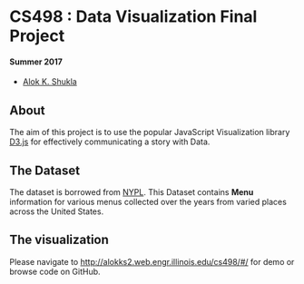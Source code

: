 

# CS498 : Data Visualization Final Project 

#### Summer 2017  

- [Alok K. Shukla](mailto:alokks2@illinois.edu?Subject=CS498Project)


## About

The aim of this project is to use the popular JavaScript Visualization library [D3.js](https://d3js.org) for effectively communicating a story with Data. 

## The Dataset

The dataset is borrowed from [NYPL](http://menus.nypl.org). This Dataset contains __Menu__ information for various menus collected over the years from varied places across the United States. 

## The visualization

Please navigate to <http://alokks2.web.engr.illinois.edu/cs498/#/> for demo or browse code on GitHub.
